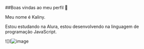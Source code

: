 ##Boas vindas ao meu perfil 💙

Meu nome é Kaliny.

Estou estudando na Alura, estou desenvolvendo na linguagem de programação JavaScript.




![](![image](https://github.com/user-attachments/assets/ce17a235-282d-42b1-a0e9-4a93f2b90951)
